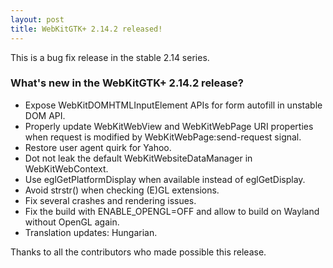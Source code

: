 ```yaml
---
layout: post
title: WebKitGTK+ 2.14.2 released!
---
```


This is a bug fix release in the stable 2.14 series.

### What's new in the WebKitGTK+ 2.14.2 release?

 - Expose WebKitDOMHTMLInputElement APIs for form autofill in unstable DOM API.
 - Properly update WebKitWebView and WebKitWebPage URI properties when request is modified by
   WebKitWebPage:send-request signal.
 - Restore user agent quirk for Yahoo.
 - Dot not leak the default WebKitWebsiteDataManager in WebKitWebContext.
 - Use eglGetPlatformDisplay when available instead of eglGetDisplay.
 - Avoid strstr() when checking (E)GL extensions.
 - Fix several crashes and rendering issues.
 - Fix the build with ENABLE_OPENGL=OFF and allow to build on Wayland without OpenGL again.
 - Translation updates: Hungarian.

Thanks to all the contributors who made possible this release.
